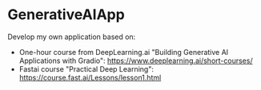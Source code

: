 # GenerativeAIApp

Develop my own application based on:
- One-hour course from DeepLearning.ai "Building Generative AI Applications with Gradio": https://www.deeplearning.ai/short-courses/
- Fastai course "Practical Deep Learning": https://course.fast.ai/Lessons/lesson1.html
